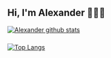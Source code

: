 ## Hi, I'm Alexander 👋👋👋


[![Alexander github stats](https://github-readme-stats.vercel.app/api?username=parsifalt&theme=radical)](https://github.com/Parsifalt)


###

[![Top Langs](https://github-readme-stats.vercel.app/api/top-langs/?username=parsifalt&layout=compact)](https://github.com/anuraghazra/github-readme-stats)


